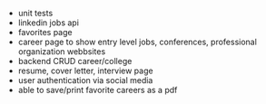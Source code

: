 - unit tests
- linkedin jobs api
- favorites page
- career page to show entry level jobs, conferences, professional organization webbsites
- backend CRUD career/college
- resume, cover letter, interview page
- user authentication via social media
- able to save/print favorite careers as a pdf
